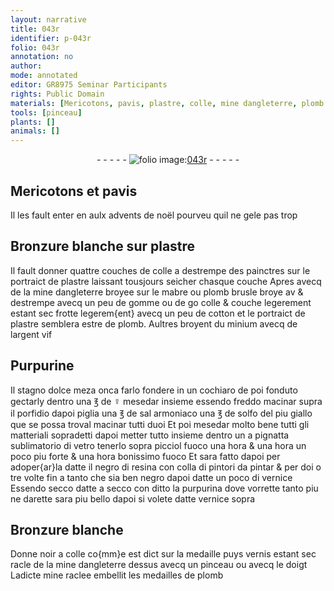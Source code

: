 ```yaml
---
layout: narrative
title: 043r
identifier: p-043r
folio: 043r
annotation: no
author:
mode: annotated
editor: GR8975 Seminar Participants
rights: Public Domain
materials: [Mericotons, pavis, plastre, colle, mine dangleterre, plomb brusle, gomme, cotton, plomb, minium, argent vif, Purpurine, stagno, ☿, porfidio, sal armoniaco, solfo, negro di resina, colla, vernice, purpurina, noir, mine]
tools: [pinceau]
plants: []
animals: []
---
```


<div class="folio" align="center">- - - - - <a href="http://gallica.bnf.fr/ark:/12148/btv1b10500001g/f91.image" target="_blank"><img src="https://cu-mkp.github.io/2017-workshop-edition/assets/photo-icon.png" alt="folio image: " style="display:inline-block; margin-bottom:-3px;"/>043r</a> - - - - - </div>    

## <span class="m">Mericotons</span> et <span class="m">pavis</span>

 
Il les fault enter en aulx <span class="tmp">advents de noël</span> pourveu quil ne gele pas trop
    

## Bronzure blanche sur <span class="m">plastre</span>

 
Il fault donner quattre couches de <span class="m">colle</span> a destrempe des <span class="pro">painctres</span> sur le portraict de <span class="m">plastre</span> laissant tousjours seicher chasque couche Apres avecq de la <span class="m">mine d<span class="pl">angleterre</span></span> broyee sur le mabre ou <span class="m">plomb brusle</span> broye av & destrempe avecq un peu de <span class="m">gomme</span> ou de go <span class="m">colle</span> & couche legerement estant sec frotte legerem{ent} avecq un peu de <span class="m">cotton</span> et le portraict de <span class="m">plastre</span> semblera estre de <span class="m">plomb</span>. Aultres broyent du <span class="m">minium</span> avecq de l<span class="m">argent vif</span>
    

## <span class="m">Purpurine</span>

 
Il <span class="m">stagno</span> dolce meza onca farlo fondere in un cochiaro de poi fonduto gectarly dentro una <span class="ms">℥</span> de <span class="m">☿</span> mesedar insieme essendo freddo macinar supra il <span class="m">porfidio</span> dapoi piglia una <span class="ms">℥</span> de <span class="m">sal armoniaco</span> una <span class="ms">℥</span> de <span class="m">solfo</span> del piu giallo que se possa troval macinar tutti duoi Et poi mesedar molto bene tutti gli matteriali sopradetti dapoi metter tutto insieme dentro un a pignatta sublimatorio di vetro tenerlo sopra picciol fuoco una hora & una hora un poco piu forte & una hora bonissimo fuoco Et sara fatto dapoi per adoper{ar}la datte il <span class="m">negro di resina</span> con <span class="m">colla</span> di <span class="pro">pintori</span> da pintar & per doi o tre volte fin a tanto che sia ben negro dapoi datte un poco di <span class="m">vernice</span> Essendo secco datte a secco con ditto la <span class="m">purpurina</span> dove vorrette tanto piu ne darette sara piu bello dapoi si volete datte <span class="m">vernice</span> sopra
    

## Bronzure blanche

 
Donne <span class="m">noir</span> a <span class="m">colle</span> co{mm}e est dict sur la medaille puys vernis estant sec racle de la <span class="m">mine d<span class="pl">angleterre</span></span> dessus avecq un <span class="tl">pinceau</span> ou avecq le <span class="bp">doigt</span> Ladicte <span class="m">mine</span> raclee embellit les medailles de <span class="m">plomb</span>
 